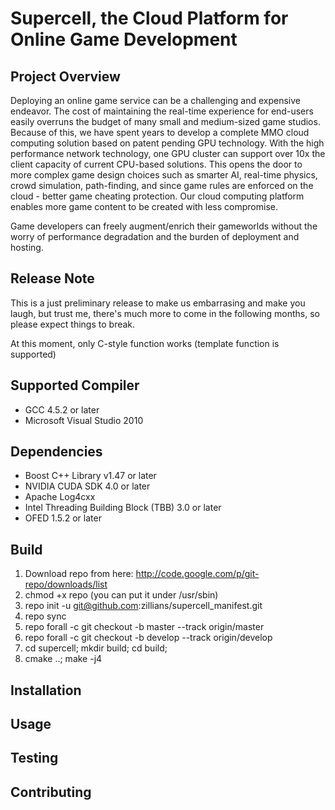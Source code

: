 Supercell, the Cloud Platform for Online Game Development
=========================================================

Project Overview
----------------

Deploying an online game service can be a challenging and expensive
endeavor. The cost of maintaining the real-time experience for
end-users easily overruns the budget of many small and medium-sized
game studios. Because of this, we have spent years to develop a
complete MMO cloud computing solution based on patent pending GPU
technology. With the high performance network technology, one GPU
cluster can support over 10x the client capacity of current CPU-based
solutions. This opens the door to more complex game design choices
such as smarter AI, real-time physics, crowd simulation, path-finding,
and since game rules are enforced on the cloud - better game cheating protection.
Our cloud computing platform enables more game content to be created with less compromise.

Game developers can freely augment/enrich their gameworlds without the worry of
performance degradation and the burden of deployment and hosting.

Release Note
------------

This is a just preliminary release to make us embarrasing and make you laugh, 
but trust me, there's much more to come in the following months, so please
expect things to break.

At this moment, only C-style function works (template function is supported)

Supported Compiler
------------------
* GCC 4.5.2 or later
* Microsoft Visual Studio 2010

Dependencies
------------
* Boost C++ Library v1.47 or later
* NVIDIA CUDA SDK 4.0 or later
* Apache Log4cxx
* Intel Threading Building Block (TBB) 3.0 or later
* OFED 1.5.2 or later

Build
-----

1. Download repo from here: http://code.google.com/p/git-repo/downloads/list
2. chmod +x repo (you can put it under /usr/sbin)
3. repo init -u git@github.com:zillians/supercell_manifest.git
4. repo sync
5. repo forall -c git checkout -b master --track origin/master
6. repo forall -c git checkout -b develop --track origin/develop
7. cd supercell; mkdir build; cd build;
8. cmake ..; make -j4

Installation
------------

Usage
-----

Testing
-------


Contributing
------------

